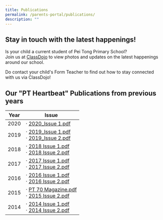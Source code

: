 ```yaml
---
title: Publications
permalink: /parents-portal/publications/
description: ""
---
```

## Stay in touch with the latest happenings!    


Is your child a current student of Pei Tong Primary School?  
Join us at [ClassDojo](https://www.classdojo.com/) to view photos and updates on the latest happenings around our school.  

Do contact your child's Form Teacher to find out how to stay connected with us via ClassDojo!  

## Our "PT Heartbeat" Publications from previous years

<table>
<thead>
  <tr>
    <th>Year</th>
    <th>Issue</th>
  </tr>
</thead>
<tbody>
  <tr>
    <td>2020</td>
    <td>·       <a href="https://for.edu.sg/2020issue1">2020_Issue 1.pdf</a><br> </td>
  </tr>
  <tr>
    <td>2019</td>
    <td>·       <a href="https://for.edu.sg/2019issue1">2019_Issue 1.pdf</a><br>·       <a href="https://for.edu.sg/2019issue2">2019_Issue 2.pdf</a><br> </td>
  </tr>
  <tr>
    <td>2018</td>
    <td>·       <a href="/files/Parents%20Portal/2018%20Issue%201.pdf">2018 Issue 1.pdf</a><br>·       <a href="/files/Parents%20Portal/2018%20Issue%202.pdf">2018 Issue 2.pdf</a><br> </td>
  </tr>
  <tr>
    <td>2017</td>
    <td>·       <a href="/files/Parents%20Portal/2017%20Issue%201.pdf">2017 Issue 1.pdf</a><br>·       <a href="/files/Parents%20Portal/2017%20Issue%202.pdf">2017 Issue 2.pdf</a><br> </td>
  </tr>
  <tr>
    <td>2016</td>
    <td>·       <a href="/files/Parents%20Portal/2016%20Issue%201.pdf">2016 Issue 1.pdf</a><br>·       <a href="/files/Parents%20Portal/2016%20Issue%202.pdf">2016 Issue 2.pdf</a><br> </td>
  </tr>
  <tr>
    <td>2015</td>
    <td>·       <a href="https://for.edu.sg/pt70pub">PT 70 Magazine.pdf</a><br>·       <a href="/files/Parents%20Portal/2015%20Issue%202.pdf">2015 Issue 2.pdf</a><br></td>
  </tr>
  <tr>
    <td>2014</td>
    <td>·       <a href="/files/Parents%20Portal/2014%20Issue%201.pdf">2014 Issue 1.pdf</a><br>·       <a href="/files/Parents%20Portal/2014%20Issue%202.pdf">2014 Issue 2.pdf</a></td>
  </tr>
</tbody>
</table>